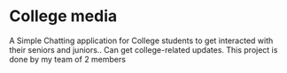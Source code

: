 # College media
A Simple Chatting application for College students to get interacted with their seniors and juniors..
Can get college-related updates.
This project is done by my team of 2 members

